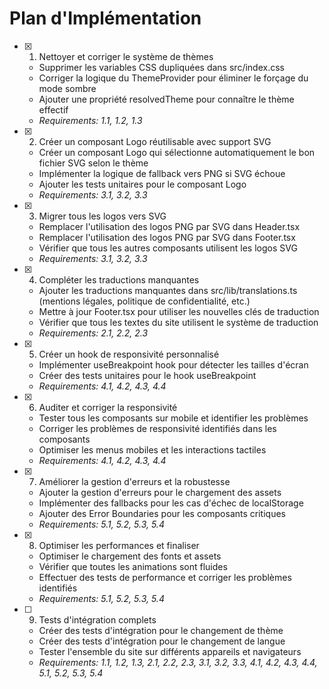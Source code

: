 # Plan d'Implémentation

- [x] 1. Nettoyer et corriger le système de thèmes
  - Supprimer les variables CSS dupliquées dans src/index.css
  - Corriger la logique du ThemeProvider pour éliminer le forçage du mode sombre
  - Ajouter une propriété resolvedTheme pour connaître le thème effectif
  - _Requirements: 1.1, 1.2, 1.3_

- [x] 2. Créer un composant Logo réutilisable avec support SVG
  - Créer un composant Logo qui sélectionne automatiquement le bon fichier SVG selon le thème
  - Implémenter la logique de fallback vers PNG si SVG échoue
  - Ajouter les tests unitaires pour le composant Logo
  - _Requirements: 3.1, 3.2, 3.3_

- [x] 3. Migrer tous les logos vers SVG
  - Remplacer l'utilisation des logos PNG par SVG dans Header.tsx
  - Remplacer l'utilisation des logos PNG par SVG dans Footer.tsx
  - Vérifier que tous les autres composants utilisent les logos SVG
  - _Requirements: 3.1, 3.2, 3.3_

- [x] 4. Compléter les traductions manquantes
  - Ajouter les traductions manquantes dans src/lib/translations.ts (mentions légales, politique de confidentialité, etc.)
  - Mettre à jour Footer.tsx pour utiliser les nouvelles clés de traduction
  - Vérifier que tous les textes du site utilisent le système de traduction
  - _Requirements: 2.1, 2.2, 2.3_

- [x] 5. Créer un hook de responsivité personnalisé
  - Implémenter useBreakpoint hook pour détecter les tailles d'écran
  - Créer des tests unitaires pour le hook useBreakpoint
  - _Requirements: 4.1, 4.2, 4.3, 4.4_

- [x] 6. Auditer et corriger la responsivité
  - Tester tous les composants sur mobile et identifier les problèmes
  - Corriger les problèmes de responsivité identifiés dans les composants
  - Optimiser les menus mobiles et les interactions tactiles
  - _Requirements: 4.1, 4.2, 4.3, 4.4_

- [x] 7. Améliorer la gestion d'erreurs et la robustesse
  - Ajouter la gestion d'erreurs pour le chargement des assets
  - Implémenter des fallbacks pour les cas d'échec de localStorage
  - Ajouter des Error Boundaries pour les composants critiques
  - _Requirements: 5.1, 5.2, 5.3, 5.4_

- [x] 8. Optimiser les performances et finaliser
  - Optimiser le chargement des fonts et assets
  - Vérifier que toutes les animations sont fluides
  - Effectuer des tests de performance et corriger les problèmes identifiés
  - _Requirements: 5.1, 5.2, 5.3, 5.4_

- [ ] 9. Tests d'intégration complets
  - Créer des tests d'intégration pour le changement de thème
  - Créer des tests d'intégration pour le changement de langue
  - Tester l'ensemble du site sur différents appareils et navigateurs
  - _Requirements: 1.1, 1.2, 1.3, 2.1, 2.2, 2.3, 3.1, 3.2, 3.3, 4.1, 4.2, 4.3, 4.4, 5.1, 5.2, 5.3, 5.4_